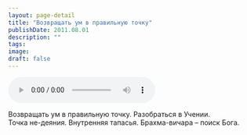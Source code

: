 ```yaml
---
layout: page-detail
title: "Возвращать ум в правильную точку"
publishDate: 2011.08.01
description: ""
tags:
image:
draft: false
---
```


<audio title="2011.08.01 - Возвращать ум в правильную точку.mp3" src="https://filer-api.advayta.org/v1.0/public/files/73624" controls=""></audio>

 Возвращать ум в правильную точку. Разобраться в Учении.  
 Точка не-деяния. Внутренняя тапасья. Брахма-вичара – поиск Бога.  

  
